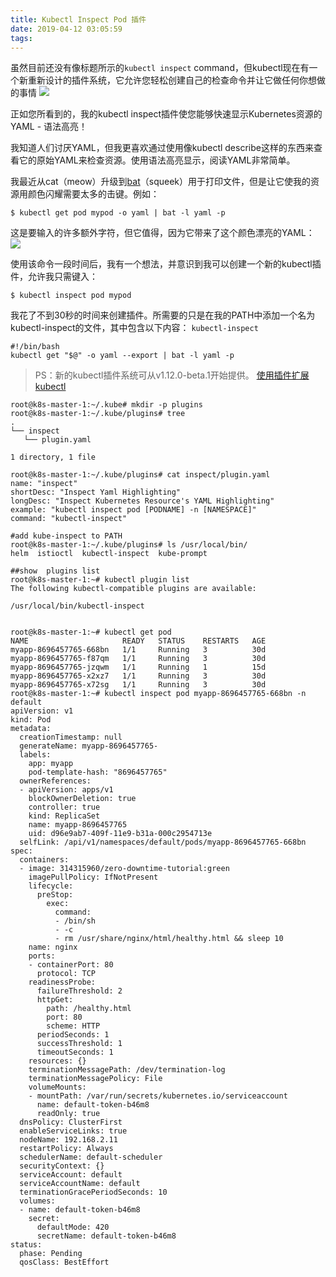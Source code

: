 ```yaml
---
title: Kubectl Inspect Pod 插件
date: 2019-04-12 03:05:59
tags:
---
```

虽然目前还没有像标题所示的`kubectl inspect` command，但kubectl现在有一个新重新设计的插件系统，它允许您轻松创建自己的检查命令并让它做任何你想做的事情
![](https://upload-images.jianshu.io/upload_images/3481257-f5a85f5654443600.gif?imageMogr2/auto-orient/strip)



正如您所看到的，我的kubectl inspect插件使您能够快速显示Kubernetes资源的YAML - 语法高亮！

我知道人们讨厌YAML，但我更喜欢通过使用像kubectl describe这样的东西来查看它的原始YAML来检查资源。使用语法高亮显示，阅读YAML非常简单。

我最近从cat（meow）升级到[bat](https://github.com/sharkdp/bat)（squeek）用于打印文件，但是让它使我的资源用颜色闪耀需要太多的击键。例如：
```
$ kubectl get pod mypod -o yaml | bat -l yaml -p
```

这是要输入的许多额外字符，但它值得，因为它带来了这个颜色漂亮的YAML：
![](https://upload-images.jianshu.io/upload_images/3481257-be3ed65fbc26e23e.png?imageMogr2/auto-orient/strip%7CimageView2/2/w/1240)

使用该命令一段时间后，我有一个想法，并意识到我可以创建一个新的kubectl插件，允许我只需键入：

```
$ kubectl inspect pod mypod
```
我花了不到30秒的时间来创建插件。所需要的只是在我的PATH中添加一个名为kubectl-inspect的文件，其中包含以下内容：
`kubectl-inspect`
```
#!/bin/bash
kubectl get "$@" -o yaml --export | bat -l yaml -p
```

>PS：新的kubectl插件系统可从v1.12.0-beta.1开始提供。
[使用插件扩展 kubectl](https://k8smeetup.github.io/docs/tasks/extend-kubectl/kubectl-plugins/)

 ```
root@k8s-master-1:~/.kube# mkdir -p plugins
root@k8s-master-1:~/.kube/plugins# tree
.
└── inspect
    └── plugin.yaml

1 directory, 1 file
```

```
root@k8s-master-1:~/.kube/plugins# cat inspect/plugin.yaml
name: "inspect" 
shortDesc: "Inspect Yaml Highlighting"
longDesc: "Inspect Kubernetes Resource's YAML Highlighting"
example: "kubectl inspect pod [PODNAME] -n [NAMESPACE]"
command: "kubectl-inspect"

#add kube-inspect to PATH
root@k8s-master-1:~/.kube/plugins# ls /usr/local/bin/
helm  istioctl  kubectl-inspect  kube-prompt

##show  plugins list
root@k8s-master-1:~# kubectl plugin list
The following kubectl-compatible plugins are available:

/usr/local/bin/kubectl-inspect


```

```
root@k8s-master-1:~# kubectl get pod
NAME                     READY   STATUS    RESTARTS   AGE
myapp-8696457765-668bn   1/1     Running   3          30d
myapp-8696457765-f87qm   1/1     Running   3          30d
myapp-8696457765-jzqwm   1/1     Running   1          15d
myapp-8696457765-x2xz7   1/1     Running   3          30d
myapp-8696457765-x72sg   1/1     Running   3          30d
root@k8s-master-1:~# kubectl inspect pod myapp-8696457765-668bn -n default
apiVersion: v1
kind: Pod
metadata:
  creationTimestamp: null
  generateName: myapp-8696457765-
  labels:
    app: myapp
    pod-template-hash: "8696457765"
  ownerReferences:
  - apiVersion: apps/v1
    blockOwnerDeletion: true
    controller: true
    kind: ReplicaSet
    name: myapp-8696457765
    uid: d96e9ab7-409f-11e9-b31a-000c2954713e
  selfLink: /api/v1/namespaces/default/pods/myapp-8696457765-668bn
spec:
  containers:
  - image: 314315960/zero-downtime-tutorial:green
    imagePullPolicy: IfNotPresent
    lifecycle:
      preStop:
        exec:
          command:
          - /bin/sh
          - -c
          - rm /usr/share/nginx/html/healthy.html && sleep 10
    name: nginx
    ports:
    - containerPort: 80
      protocol: TCP
    readinessProbe:
      failureThreshold: 2
      httpGet:
        path: /healthy.html
        port: 80
        scheme: HTTP
      periodSeconds: 1
      successThreshold: 1
      timeoutSeconds: 1
    resources: {}
    terminationMessagePath: /dev/termination-log
    terminationMessagePolicy: File
    volumeMounts:
    - mountPath: /var/run/secrets/kubernetes.io/serviceaccount
      name: default-token-b46m8
      readOnly: true
  dnsPolicy: ClusterFirst
  enableServiceLinks: true
  nodeName: 192.168.2.11
  restartPolicy: Always
  schedulerName: default-scheduler
  securityContext: {}
  serviceAccount: default
  serviceAccountName: default
  terminationGracePeriodSeconds: 10
  volumes:
  - name: default-token-b46m8
    secret:
      defaultMode: 420
      secretName: default-token-b46m8
status:
  phase: Pending
  qosClass: BestEffort

```

